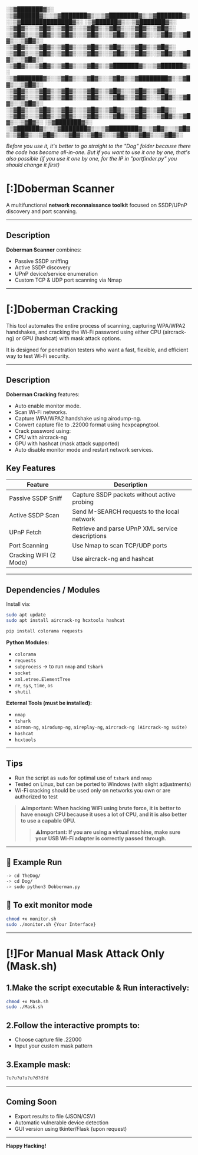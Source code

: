 ░▒▓███████▓▒░ ░▒▓██████▓▒░░▒▓███████▓▒░░▒▓████████▓▒░▒▓███████▓▒░░▒▓██████████████▓▒░ ░▒▓██████▓▒░░▒▓███████▓▒░ 
░▒▓█▓▒░░▒▓█▓▒░▒▓█▓▒░░▒▓█▓▒░▒▓█▓▒░░▒▓█▓▒░▒▓█▓▒░      ░▒▓█▓▒░░▒▓█▓▒░▒▓█▓▒░░▒▓█▓▒░░▒▓█▓▒░▒▓█▓▒░░▒▓█▓▒░▒▓█▓▒░░▒▓█▓▒░ 
░▒▓█▓▒░░▒▓█▓▒░▒▓█▓▒░░▒▓█▓▒░▒▓█▓▒░░▒▓█▓▒░▒▓█▓▒░      ░▒▓█▓▒░░▒▓█▓▒░▒▓█▓▒░░▒▓█▓▒░░▒▓█▓▒░▒▓█▓▒░░▒▓█▓▒░▒▓█▓▒░░▒▓█▓▒░ 
░▒▓█▓▒░░▒▓█▓▒░▒▓█▓▒░░▒▓█▓▒░▒▓███████▓▒░░▒▓██████▓▒░ ░▒▓███████▓▒░░▒▓█▓▒░░▒▓█▓▒░░▒▓█▓▒░▒▓████████▓▒░▒▓█▓▒░░▒▓█▓▒░ 
░▒▓█▓▒░░▒▓█▓▒░▒▓█▓▒░░▒▓█▓▒░▒▓█▓▒░░▒▓█▓▒░▒▓█▓▒░      ░▒▓█▓▒░░▒▓█▓▒░▒▓█▓▒░░▒▓█▓▒░░▒▓█▓▒░▒▓█▓▒░░▒▓█▓▒░▒▓█▓▒░░▒▓█▓▒░ 
░▒▓█▓▒░░▒▓█▓▒░▒▓█▓▒░░▒▓█▓▒░▒▓█▓▒░░▒▓█▓▒░▒▓█▓▒░      ░▒▓█▓▒░░▒▓█▓▒░▒▓█▓▒░░▒▓█▓▒░░▒▓█▓▒░▒▓█▓▒░░▒▓█▓▒░▒▓█▓▒░░▒▓█▓▒░ 
░▒▓███████▓▒░ ░▒▓██████▓▒░░▒▓███████▓▒░░▒▓████████▓▒░▒▓█▓▒░░▒▓█▓▒░▒▓█▓▒░░▒▓█▓▒░░▒▓█▓▒░▒▓█▓▒░░▒▓█▓▒░▒▓█▓▒░░▒▓█▓▒░

*Before you use it, it's better to go straight to the "Dog" folder because there the code has become all-in-one. But if you want to use it one by one, that's also possible (if you use it one by one, for the IP in "portfinder.py" you should change it first)*




# [:]Doberman Scanner

A multifunctional **network reconnaissance toolkit** focused on SSDP/UPnP discovery and port scanning.

---

## Description
**Doberman Scanner** combines:
- Passive SSDP sniffing
- Active SSDP discovery
- UPnP device/service enumeration
- Custom TCP & UDP port scanning via Nmap

---

# [:]Doberman Cracking

This tool automates the entire process of scanning, capturing WPA/WPA2 handshakes, and cracking the Wi-Fi password using either CPU (aircrack-ng) or GPU (hashcat) with mask attack options.

It is designed for penetration testers who want a fast, flexible, and efficient way to test Wi-Fi security.

---

## Description
**Doberman Cracking** features:
- Auto enable monitor mode.
- Scan Wi-Fi networks.
- Capture WPA/WPA2 handshake using airodump-ng.
- Convert capture file to .22000 format using hcxpcapngtool.
- Crack password using:
- CPU with aircrack-ng
- GPU with hashcat (mask attack supported)
- Auto disable monitor mode and restart network services.


## Key Features
| Feature               |               Description                         |
|-----------------------|---------------------------------------------------|
| Passive SSDP Sniff    | Capture SSDP packets without active probing       |
| Active SSDP Scan      | Send M-SEARCH requests to the local network       |
| UPnP Fetch            | Retrieve and parse UPnP XML service descriptions  |
| Port Scanning         | Use Nmap to scan TCP/UDP ports                    |
| Cracking WIFI (2 Mode)| Use aircrack-ng and hashcat                       |

---

## Dependencies / Modules
Install via:
```bash
sudo apt update
sudo apt install aircrack-ng hcxtools hashcat
```

```bash
pip install colorama requests
```

**Python Modules:**
- `colorama`
- `requests`
- `subprocess` → to run `nmap` and `tshark`
- `socket`
- `xml.etree.ElementTree`
- `re`, `sys`, `time`, `os`
- `shutil`

**External Tools (must be installed):**
- `nmap`
- `tshark`
- `airmon-ng`, `airodump-ng`, `aireplay-ng`, `aircrack-ng (Aircrack-ng suite)`
- `hashcat`
- `hcxtools`

---

## Tips
- Run the script as `sudo` for optimal use of `tshark` and `nmap`
- Tested on Linux, but can be ported to Windows (with slight adjustments)
- Wi-Fi cracking should be used only on networks you own or are authorized to test
> ⚠️**Important: When hacking WiFi using brute force, it is better to have enough CPU because it uses a lot of CPU, and it is also better to use a capable GPU.**
>> ⚠️**Important: If you are using a virtual machine, make sure your USB Wi-Fi adapter is correctly passed through.**

---

## 🔹 Example Run
```bash
-> cd TheDog/
-> cd Dog/
-> sudo python3 Dobberman.py
```

## 🔹 To exit monitor mode
```bash
chmod +x monitor.sh
sudo ./monitor.sh {Your Interface}
```

---

# [!]For Manual Mask Attack Only (Mask.sh)

## 1.Make the script executable & Run interactively:
```bash
chmod +x Mash.sh
sudo ./Mask.sh
```

## 2.Follow the interactive prompts to:
- Choose capture file .22000
- Input your custom mask pattern

## 3.Example mask:
```bash
?u?u?u?u?u?d?d?d
```

---

## Coming Soon
- Export results to file (JSON/CSV)
- Automatic vulnerable device detection
- GUI version using tkinter/Flask (upon request)

---

**Happy Hacking!**
